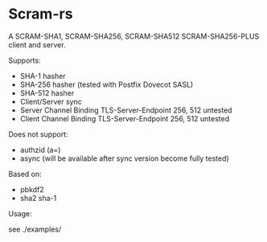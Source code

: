 # Scram-rs

A SCRAM-SHA1, SCRAM-SHA256, SCRAM-SHA512 SCRAM-SHA256-PLUS client and server.  

Supports:  
- SHA-1 hasher
- SHA-256 hasher (tested with Postfix Dovecot SASL)
- SHA-512 hasher
- Client/Server sync
- Server Channel Binding TLS-Server-Endpoint 256, 512 untested
- Client Channel Binding TLS-Server-Endpoint 256, 512 untested

Does not support:
- authzid (a=)
- async (will be available after sync version become fully tested)

Based on:  
- pbkdf2
- sha2 sha-1

Usage:  

see ./examples/


